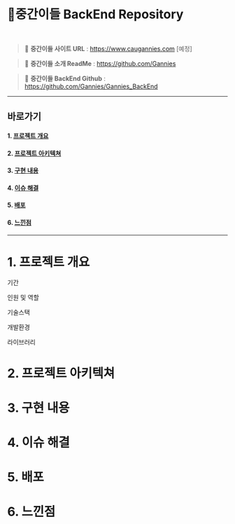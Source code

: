 # 💉중간이들 BackEnd Repository
<br>

> 📌 <b>중간이들 사이트 URL</b> : https://www.caugannies.com [예정]

> 📌 <b>중간이들 소개 ReadMe</b> : https://github.com/Gannies <br>

> 📌 <b>중간이들 BackEnd Github</b> : https://github.com/Gannies/Gannies_BackEnd <br>

---

## 바로가기

#### 1. [프로젝트 개요](#1-프로젝트-개요)
#### 2. [프로젝트 아키텍쳐](#2-프로젝트-아키텍쳐)
#### 3. [구현 내용](#3-구현-내용)
#### 4. [이슈 해결](#4-이슈-해결)
#### 5. [배포](#5-배포)
#### 6. [느낀점](#6-느낀점)

---

# 1. 프로젝트 개요
기간

인원 및 역할

기술스택

개발환경

라이브러리


# 2. 프로젝트 아키텍쳐


# 3. 구현 내용


# 4. 이슈 해결


# 5. 배포


# 6. 느낀점

